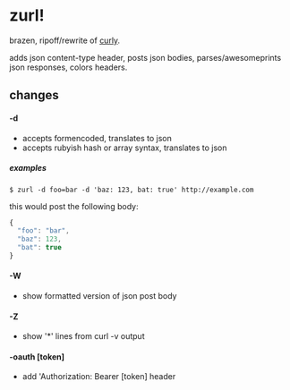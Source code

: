 # zurl!

brazen, ripoff/rewrite of [curly](https://github.com/aaronpk/curly).

adds json content-type header, posts json bodies, parses/awesomeprints json
responses, colors headers.

## changes

#### -d

* accepts formencoded, translates to json
* accepts rubyish hash or array syntax, translates to json

##### examples

`$ zurl -d foo=bar -d 'baz: 123, bat: true' http://example.com`

this would post the following body:

```javascript
{
  "foo": "bar",
  "baz": 123,
  "bat": true
}
```

#### -W

* show formatted version of json post body

#### -Z

* show '\*' lines from curl -v output

#### -oauth [token]

* add 'Authorization: Bearer [token] header

